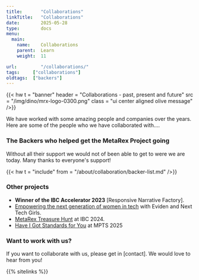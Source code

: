 ```yaml
---
title:       "Collaborations"
linkTitle:   "Collaborations"
date:        2025-05-28
type:        docs
menu:
  main:
    name:    Collaborations
    parent:  Learn
    weight:  11

url:         "/collaborations/"
tags:     ["collaborations"]
oldtags:  ["backers"]
---
```


{{< hw t = "banner"
    header = "Collaborations - past, present and future"
    src = "/img/dino/mrx-logo-0300.png"
    class = "ui center aligned olive message"
/>}}

We have worked with some amazing people and companies over the years. Here are some of the people who we have collaborated with.... 

### The Backers who helped get the MetaRex Project going

Without all their support we would not of been able to get to were we are today.  Many thanks to everyone's support! 

{{< hw t = "include"
    from = "/about/collaboration/backer-list.md"
/>}}


### Other projects 

*  **Winner of the IBC Accelerator 2023** [Responsive Narrative Factory].
*  [Empowering the next generation of women in tech][CM] with Eviden and Next Tech Girls. 
*  [MetaRex Treasure Hunt][TH] at IBC 2024. 
*  [Have I Got Standards for You][01] at MPTS 2025 


###  Want to work with us? 

If you want to collaborate with us, please get in [contact].  We would love to hear from you! 


[CM]:  /blog/coding-for-media/index.md
[TH]:   /blog/IBC2024-treasure-hunt/index.md
[01]:   /blog/mpts2025/index.md

{{% sitelinks %}}